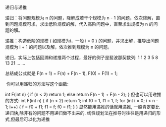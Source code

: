 递归与递推

递归：将问题规模为 n 的问题，降解成若干个规模为 n - 1 的问题，依次降解，直到问题规模可求，求出低阶规模的解，代入高阶问题中，直至求出规模为 n 的问题的解。 

递推：构造低阶的规模 ( 如规模为i，一般 i = 0 ) 的问题，并求出解，推导出问题规模为 i + 1 的问题以及解，依次推到规模为 n 的问题。 

递归，实际上包括回溯和递推两个过程，最好的例子是斐波那契数列:   1   1   2   3   5   8   13   21   ...   ... 

总结成公式就是 F(n + 1) = F(n) + F(n - 1),   F(0) = F(1) = 1; 

​       你可以用递归的方法写这个函数: 

int F(int n)  {
    if   (n < 2)   return 1; 
    else   return  F(n - 1) + F(n - 2); 
} 
       但也可以用递推的方式: 
int F(int n)   { 
    if   (n < 2)   return   1; 
    int   f0 = 1,   f1 = 1,   f; 
    for   (int i = 0;   i < n - 1;   i++)   { 
            f = f0 + f1; 
            f1 = f; f0 = f1; 
    } 
} 
       显然能用递推的话就用递推,   一般肯定要比递归快,除非有的问题不用递归做不出来的. 
线性规划法在推导时往往是用递归的形式,但最后可以化为递推